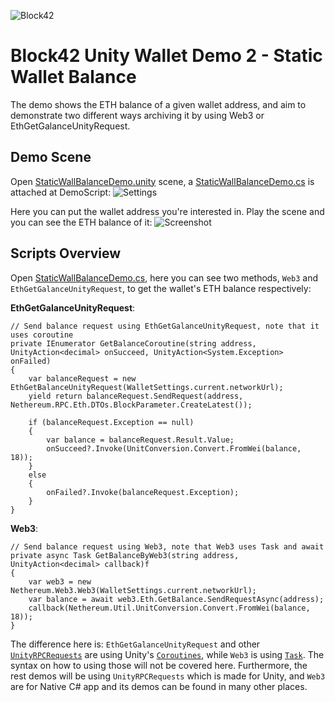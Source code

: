 ![Block42](http://assets.block42.world/images/icons/block42_logo_200.png)

# Block42 Unity Wallet Demo 2 - Static Wallet Balance
The demo shows the ETH balance of a given wallet address, and aim to demonstrate two different ways archiving it by using Web3 or EthGetGalanceUnityRequest.

## Demo Scene
Open [StaticWallBalanceDemo.unity](StaticWalletBalanceDemo.unity) scene, a [StaticWallBalanceDemo.cs](StaticWalletBalanceDemo.cs) is attached at DemoScript:
![Settings](/Documents/Demo-02-StaticWalletBalance/01_settings.png)

Here you can put the wallet address you're interested in. Play the scene and you can see the ETH balance of it:
![Screenshot](/Documents/Demo-02-StaticWalletBalance/02_screenshot.png)

## Scripts Overview
Open [StaticWallBalanceDemo.cs](StaticWalletBalanceDemo.cs), here you can see two methods, `Web3` and `EthGetGalanceUnityRequest`, to get the wallet's ETH balance respectively:

**EthGetGalanceUnityRequest**:
```
// Send balance request using EthGetGalanceUnityRequest, note that it uses coroutine
private IEnumerator GetBalanceCoroutine(string address, UnityAction<decimal> onSucceed, UnityAction<System.Exception> onFailed)
{
    var balanceRequest = new EthGetBalanceUnityRequest(WalletSettings.current.networkUrl);
    yield return balanceRequest.SendRequest(address, Nethereum.RPC.Eth.DTOs.BlockParameter.CreateLatest());

    if (balanceRequest.Exception == null)
    {
        var balance = balanceRequest.Result.Value;
        onSucceed?.Invoke(UnitConversion.Convert.FromWei(balance, 18));
    }
    else
    {
        onFailed?.Invoke(balanceRequest.Exception);
    }
}
```

**Web3**:
```
// Send balance request using Web3, note that Web3 uses Task and await
private async Task GetBalanceByWeb3(string address, UnityAction<decimal> callback)f
{
    var web3 = new Nethereum.Web3.Web3(WalletSettings.current.networkUrl);
    var balance = await web3.Eth.GetBalance.SendRequestAsync(address);
    callback(Nethereum.Util.UnitConversion.Convert.FromWei(balance, 18));
}
```

The difference here is: `EthGetGalanceUnityRequest` and other [`UnityRPCRequests`](https://github.com/Nethereum/Nethereum/blob/master/src/Nethereum.Unity/UnityRPCRequests.cs) are using Unity's [`Coroutines`](https://docs.unity3d.com/Manual/Coroutines.html), while `Web3` is using [`Task`](https://msdn.microsoft.com/en-us/library/system.threading.tasks.task(v=vs.110).aspx). The syntax on how to using those will not be covered here. Furthermore, the rest demos will be using `UnityRPCRequests` which is made for Unity, and `Web3` are for Native C# app and its demos can be found in many other places.
